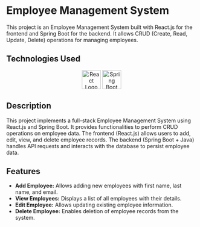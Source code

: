 # Employee Management System

This project is an Employee Management System built with React.js for the frontend and Spring Boot for the backend. It allows CRUD (Create, Read, Update, Delete) operations for managing employees.

## Technologies Used

<div align="center">
  <img src="https://upload.wikimedia.org/wikipedia/commons/thumb/a/a7/React-icon.svg/1280px-React-icon.svg.png" alt="React Logo" height="50" />
  <img src="https://upload.wikimedia.org/wikipedia/commons/thumb/4/44/Spring_Framework_Logo_2018.svg/1280px-Spring_Framework_Logo_2018.svg.png" alt="Spring Boot Logo" height="50" />
  
</div>

## Description

This project implements a full-stack Employee Management System using React.js and Spring Boot. It provides functionalities to perform CRUD operations on employee data. The frontend (React.js) allows users to add, edit, view, and delete employee records. The backend (Spring Boot + Java) handles API requests and interacts with the database to persist employee data.

## Features

- **Add Employee:** Allows adding new employees with first name, last name, and email.
- **View Employees:** Displays a list of all employees with their details.
- **Edit Employee:** Allows updating existing employee information.
- **Delete Employee:** Enables deletion of employee records from the system.



